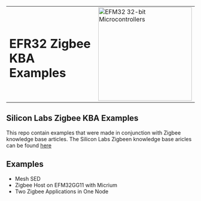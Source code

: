 <table border="0">
  <tr>
    <td align="left" valign="middle">
    <h1>EFR32 Zigbee KBA Examples</h1>
  </td>
  <td align="left" valign="middle">
    <a href="https://www.silabs.com/wireless/zigbee">
      <img src="http://pages.silabs.com/rs/634-SLU-379/images/WGX-transparent.png"  title="Silicon Labs Gecko and Wireless Gecko MCUs" alt="EFM32 32-bit Microcontrollers" width="250"/>
    </a>
  </td>
  </tr>
</table>

## Silicon Labs Zigbee KBA Examples ##

This repo contain examples that were made in conjunction with Zigbee knowledge base articles. The Silicon Labs Zigbeen knowledge base aricles can be found [here](https://www.silabs.com/community/wireless/zigbee-and-thread/knowledge-base)

## Examples ##

- Mesh SED
- Zigbee Host on EFM32GG11 with Micrium
- Two Zigbee Applications in One Node
